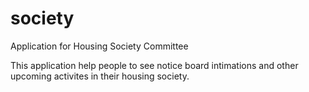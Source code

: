 # society
Application for Housing Society Committee 

This application help people to see notice board intimations and other upcoming activites in their housing society.
